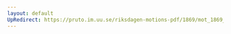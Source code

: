 ```yaml
---
layout: default
UpRedirect: https://pruto.im.uu.se/riksdagen-motions-pdf/1869/mot_1869__ak__342/mot_1869__ak__342-002.pdf
---
```

